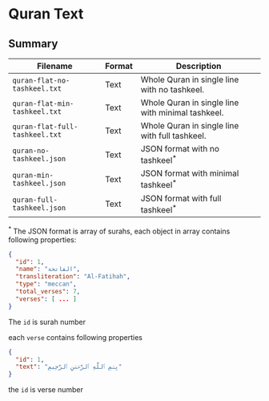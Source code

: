 # Quran Text

## Summary

| Filename | Format | Description |
|----------|--------|-------------|
| `quran-flat-no-tashkeel.txt` | Text | Whole Quran in single line with no tashkeel. |
| `quran-flat-min-tashkeel.txt` | Text | Whole Quran in single line with minimal tashkeel. |
| `quran-flat-full-tashkeel.txt` | Text | Whole Quran in single line with full tashkeel. |
| `quran-no-tashkeel.json` | Text | JSON format with no tashkeel<sup>*</sup> |
| `quran-min-tashkeel.json` | Text | JSON format with minimal tashkeel<sup>*</sup> |
| `quran-full-tashkeel.json` | Text | JSON format with full tashkeel<sup>*</sup> |

<sup>*</sup> The JSON format is array of surahs, each object in array contains following properties:

```json
{
  "id": 1,
  "name": "الفاتحة",
  "transliteration": "Al-Fatihah",
  "type": "meccan",
  "total_verses": 7,
  "verses": [ ... ]
}
```

The `id` is surah number

each `verse` contains following properties

```json
{
  "id": 1,
  "text": "بِسۡمِ ٱللَّهِ ٱلرَّحۡمَٰنِ ٱلرَّحِيمِ"
}
```

the `id` is verse number
